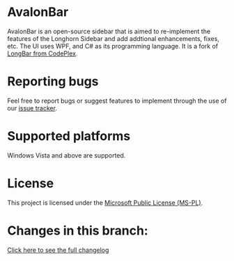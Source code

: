# AvalonBar
AvalonBar is an open-source sidebar that is aimed to re-implement the features of the Longhorn Sidebar and add addtional enhancements, fixes, etc. The UI uses WPF, and C# as its programming language. It is a fork of [LongBar from CodePlex](http://longbar.codeplex.com/).

# Reporting bugs
Feel free to report bugs or suggest features to implement through the use of our [issue tracker](https://github.com/FranklinDM/AvalonBar/issues).

# Supported platforms
Windows Vista and above are supported.

# License
This project is licensed under the [Microsoft Public License (MS-PL)](LICENSE).

# Changes in this branch:
[Click here to see the full changelog](CHANGELOG.md)